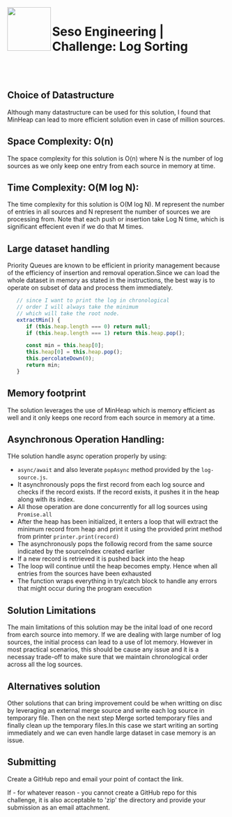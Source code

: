 <img align="left" width="100px" height="100px" src="/assets/seso-eng-logo.png">

# Seso Engineering | Challenge: Log Sorting

<br>
<br>

## Choice of Datastructure

Although many datastructure can be used for this solution, I found that MinHeap can lead to more efficient solution even in case of million sources.

## Space Complexity: O(n)

The space complexity for this solution is O(n) where N is the number of log sources as we only keep one entry from each source in memory at time.

## Time Complexity: O(M log N):

The time complexity for this solution is O(M log N). M represent the number of entries in all sources and N represent the number of sources we are processing from. Note that each push or insertion take Log N time, which is significant effecient even if we do that M times.

## Large dataset handling

Priority Queues are known to be efficient in priority management because of the efficiency of insertion and removal operation.Since we can load the whole dataset in memory as stated in the instructions, the best way is to operate on subset of data and process them immediately.

```javascript
   // since I want to print the log in chronological
   // order I will always take the minimum
   // which will take the root node.
   extractMin() {
      if (this.heap.length === 0) return null;
      if (this.heap.length === 1) return this.heap.pop();

      const min = this.heap[0];
      this.heap[0] = this.heap.pop();
      this.percolateDown(0);
      return min;
   }
```

## Memory footprint

The solution leverages the use of MinHeap which is memory efficient as well and it only keeps one record from each source in memory at a time.

## Asynchronous Operation Handling:

THe solution handle async operation properly by using:

-  `async/await` and also leverate `popAsync` method provided by the `log-source.js`.
-  It asynchronously pops the first record from each log source and checks if the record exists. If the record exists, it pushes it in the heap along with its index.
-  All those operation are done concurrently for all log sources using `Promise.all`
-  After the heap has been initialized, it enters a loop that will extract the minimum record from heap and print it using the provided print method from printer `printer.print(record)`
-  The asynchronously pops the followig record from the same source indicated by the sourceIndex created earlier
-  If a new record is retrieved it is pushed back into the heap
-  The loop will continue until the heap becomes empty. Hence when all entries from the sources have been exhausted
-  The function wraps everything in try/catch block to handle any errors that might occur during the program execution

## Solution Limitations

The main limitations of this solution may be the inital load of one record from earch source into memory. If we are dealing with large number of log sources, the initial process can lead to a use of lot memory. However in most practical scenarios, this should be cause any issue and it is a necessay trade-off to make sure that we maintain chronological order across all the log sources.

## Alternatives solution

Other solutions that can bring improvement could be when writting on disc by leveraging an external merge source and write each log source in temporary file. Then on the next step Merge sorted temporary files and finally clean up the temporary files.In this case we start writing an sorting immediately and we can even handle large dataset in case memory is an issue.

## Submitting

Create a GitHub repo and email your point of contact the link.

If - for whatever reason - you cannot create a GitHub repo for this challenge, it is also acceptable to 'zip' the directory and provide your submission as an email attachment.
